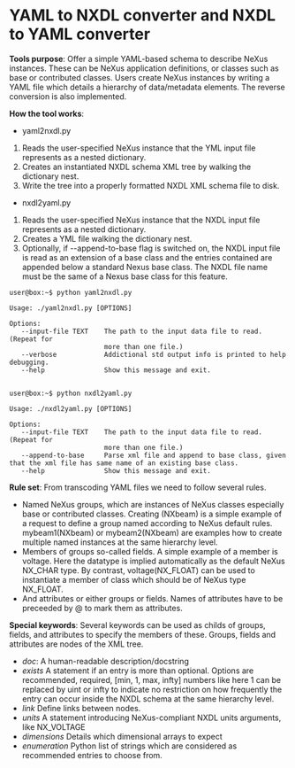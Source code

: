 # YAML to NXDL converter and NXDL to YAML converter

**Tools purpose**: Offer a simple YAML-based schema to describe NeXus instances. These can be NeXus application definitions, or classes such as base or contributed classes. Users create NeXus instances by writing a YAML file which details a hierarchy of data/metadata elements.
The reverse conversion is also implemented.

**How the tool works**:
- yaml2nxdl.py
1. Reads the user-specified NeXus instance that the YML input file represents as a nested dictionary.
2. Creates an instantiated NXDL schema XML tree by walking the dictionary nest.
3. Write the tree into a properly formatted NXDL XML schema file to disk.

- nxdl2yaml.py
1. Reads the user-specified NeXus instance that the NXDL input file represents as a nested dictionary.
2. Creates a YML file walking the dictionary nest.
3. Optionally, if --append-to-base flag is switched on, the NXDL input file is read as an extension of a base class and the entries contained are appended below a standard Nexus base class. The NXDL file name must be the same of a Nexus base class for this feature.

```console
user@box:~$ python yaml2nxdl.py

Usage: ./yaml2nxdl.py [OPTIONS]

Options:
   --input-file TEXT    The path to the input data file to read. (Repeat for
                        more than one file.)
   --verbose            Addictional std output info is printed to help debugging.
   --help               Show this message and exit.


user@box:~$ python nxdl2yaml.py

Usage: ./nxdl2yaml.py [OPTIONS]

Options:
   --input-file TEXT    The path to the input data file to read. (Repeat for
                        more than one file.)
   --append-to-base     Parse xml file and append to base class, given that the xml file has same name of an existing base class.
   --help               Show this message and exit.

```

**Rule set**: From transcoding YAML files we need to follow several rules.
* Named NeXus groups, which are instances of NeXus classes especially base or contributed classes. Creating (NXbeam) is a simple example of a request to define a group named according to NeXus default rules. mybeam1(NXbeam) or mybeam2(NXbeam) are examples how to create multiple named instances at the same hierarchy level.
* Members of groups so-called fields. A simple example of a member is voltage. Here the datatype is implied automatically as the default NeXus NX_CHAR type.  By contrast, voltage(NX_FLOAT) can be used to instantiate a member of class which should be of NeXus type NX_FLOAT.
* And attributes or either groups or fields. Names of attributes have to be preceeded by \@ to mark them as attributes.

**Special keywords**: Several keywords can be used as childs of groups, fields, and attributes to specify the members of these. Groups, fields and attributes are nodes of the XML tree.
* *doc*: A human-readable description/docstring
* *exists* A statement if an entry is more than optional. Options are recommended, required, [min, 1, max, infty] numbers like here 1 can be replaced by uint or infty to indicate no restriction on how frequently the entry can occur inside the NXDL schema at the same hierarchy level.
* *link* Define links between nodes.
* *units* A statement introducing NeXus-compliant NXDL units arguments, like NX_VOLTAGE
* *dimensions* Details which dimensional arrays to expect
* *enumeration* Python list of strings which are considered as recommended entries to choose from.
